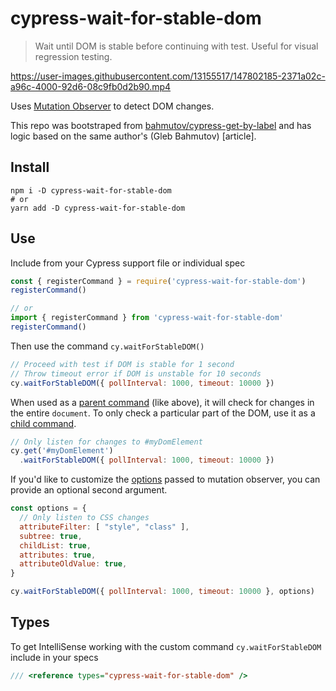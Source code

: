 # cypress-wait-for-stable-dom

> Wait until DOM is stable before continuing with test. Useful for visual regression testing.



https://user-images.githubusercontent.com/13155517/147802185-2371a02c-a96c-4000-92d6-08c9fb0d2b90.mp4



Uses [Mutation Observer] to detect DOM changes.

This repo was bootstraped from [bahmutov/cypress-get-by-label] and has logic based on the same author's (Gleb Bahmutov) [article].
## Install

```
npm i -D cypress-wait-for-stable-dom
# or
yarn add -D cypress-wait-for-stable-dom
```

## Use

Include from your Cypress support file or individual spec

```js
const { registerCommand } = require('cypress-wait-for-stable-dom')
registerCommand()

// or
import { registerCommand } from 'cypress-wait-for-stable-dom'
registerCommand()
```

Then use the command `cy.waitForStableDOM()`

```js
// Proceed with test if DOM is stable for 1 second
// Throw timeout error if DOM is unstable for 10 seconds
cy.waitForStableDOM({ pollInterval: 1000, timeout: 10000 })
```

When used as a [parent command] (like above), it will check for changes in the entire `document`. To only check a particular part of the DOM, use it as a [child command].

```js
// Only listen for changes to #myDomElement
cy.get('#myDomElement')
  .waitForStableDOM({ pollInterval: 1000, timeout: 10000 })
```

If you'd like to customize the [options] passed to mutation observer, you can provide an optional second argument.

```js
const options = {
  // Only listen to CSS changes
  attributeFilter: [ "style", "class" ],
  subtree: true,
  childList: true,
  attributes: true,
  attributeOldValue: true,
}

cy.waitForStableDOM({ pollInterval: 1000, timeout: 10000 }, options)
```

## Types

To get IntelliSense working with the custom command `cy.waitForStableDOM` include in your specs

```js
/// <reference types="cypress-wait-for-stable-dom" />
```

[Mutation Observer]: https://developer.mozilla.org/en-US/docs/Web/API/MutationObserver
[bahmutov/cypress-get-by-label]: https://github.com/bahmutov/cypress-get-by-label
[author]: https://glebbahmutov.com/blog/cypress-recurse
[parent command]: https://docs.cypress.io/api/cypress-api/custom-commands#Parent-Commands
[child command]: https://docs.cypress.io/api/cypress-api/custom-commands#Child-Commands
[options]: https://developer.mozilla.org/en-US/docs/Web/API/MutationObserver/observe#parameters
